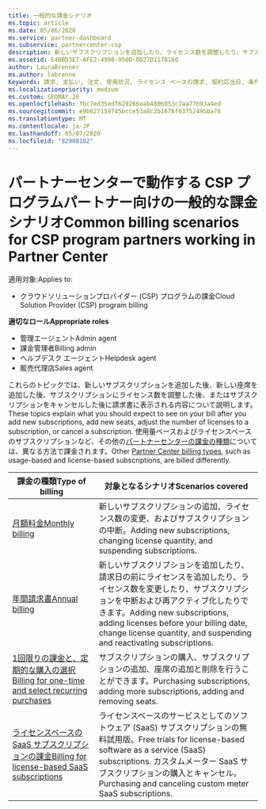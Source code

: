 ```yaml
---
title: 一般的な課金シナリオ
ms.topic: article
ms.date: 05/06/2020
ms.service: partner-dashboard
ms.subservice: partnercenter-csp
description: 新しいサブスクリプションを追加したり、ライセンス数を調整したり、サブスクリプションをキャンセルしたりするときに課金を確認します。 使用量ベースおよびライセンスベースのサブスクリプションの違いについて説明します。
ms.assetid: E4BBD3E7-AFE2-4998-950D-0D27D1178160
author: LauraBrenner
ms.author: labrenne
Keywords: 請求, 支払い, 注文, 使用状況, ライセンス ベースの請求, 契約応当日, 条件, キャンセル, 更新, 価格式, 調整ファイル, recon ファイル
ms.localizationpriority: medium
ms.custom: SEOMAY.20
ms.openlocfilehash: fbc7ed35edf629266eab4806053c7aa77b93a4ed
ms.sourcegitcommit: e9b627159745bcce53a8c2b1676f63f5249bba76
ms.translationtype: MT
ms.contentlocale: ja-JP
ms.lasthandoff: 05/07/2020
ms.locfileid: "82908182"
---
```

# <a name="common-billing-scenarios-for-csp-program-partners-working-in-partner-center"></a><span data-ttu-id="c920a-105">パートナーセンターで動作する CSP プログラムパートナー向けの一般的な課金シナリオ</span><span class="sxs-lookup"><span data-stu-id="c920a-105">Common billing scenarios for CSP program partners working in Partner Center</span></span>

<span data-ttu-id="c920a-106">適用対象:</span><span class="sxs-lookup"><span data-stu-id="c920a-106">Applies to:</span></span>

- <span data-ttu-id="c920a-107">クラウドソリューションプロバイダー (CSP) プログラムの課金</span><span class="sxs-lookup"><span data-stu-id="c920a-107">Cloud Solution Provider (CSP) program billing</span></span>

<span data-ttu-id="c920a-108">**適切なロール**</span><span class="sxs-lookup"><span data-stu-id="c920a-108">**Appropriate roles**</span></span>

- <span data-ttu-id="c920a-109">管理エージェント</span><span class="sxs-lookup"><span data-stu-id="c920a-109">Admin agent</span></span>
- <span data-ttu-id="c920a-110">課金管理者</span><span class="sxs-lookup"><span data-stu-id="c920a-110">Billing admin</span></span>
- <span data-ttu-id="c920a-111">ヘルプデスク エージェント</span><span class="sxs-lookup"><span data-stu-id="c920a-111">Helpdesk agent</span></span>
- <span data-ttu-id="c920a-112">販売代理店</span><span class="sxs-lookup"><span data-stu-id="c920a-112">Sales agent</span></span>

<span data-ttu-id="c920a-113">これらのトピックでは、新しいサブスクリプションを追加した後、新しい座席を追加した後、サブスクリプションにライセンス数を調整した後、またはサブスクリプションをキャンセルした後に請求書に表示される内容について説明します。</span><span class="sxs-lookup"><span data-stu-id="c920a-113">These topics explain what you should expect to see on your bill after you add new subscriptions, add new seats, adjust the number of licenses to a subscription, or cancel a subscription.</span></span> <span data-ttu-id="c920a-114">使用量ベースおよびライセンスベースのサブスクリプションなど、その他の[パートナーセンターの課金の種類](billing-different-types.md)については、異なる方法で課金されます。</span><span class="sxs-lookup"><span data-stu-id="c920a-114">Other [Partner Center billing types](billing-different-types.md), such as usage-based and license-based subscriptions, are billed differently.</span></span>

| <span data-ttu-id="c920a-115">課金の種類</span><span class="sxs-lookup"><span data-stu-id="c920a-115">Type of billing</span></span> | <span data-ttu-id="c920a-116">対象となるシナリオ</span><span class="sxs-lookup"><span data-stu-id="c920a-116">Scenarios covered</span></span> |
| --------------- | ----------------- |
| [<span data-ttu-id="c920a-117">月額料金</span><span class="sxs-lookup"><span data-stu-id="c920a-117">Monthly billing</span></span>](common-billing-scenarios-monthly.md) | <span data-ttu-id="c920a-118">新しいサブスクリプションの追加、ライセンス数の変更、およびサブスクリプションの中断。</span><span class="sxs-lookup"><span data-stu-id="c920a-118">Adding new subscriptions, changing license quantity, and suspending subscriptions.</span></span> |
| [<span data-ttu-id="c920a-119">年間請求書</span><span class="sxs-lookup"><span data-stu-id="c920a-119">Annual billing</span></span>](common-billing-scenarios-annual.md) | <span data-ttu-id="c920a-120">新しいサブスクリプションを追加したり、請求日の前にライセンスを追加したり、ライセンス数を変更したり、サブスクリプションを中断および再アクティブ化したりできます。</span><span class="sxs-lookup"><span data-stu-id="c920a-120">Adding new subscriptions, adding licenses before your billing date, change license quantity, and suspending and reactivating subscriptions.</span></span> |
| [<span data-ttu-id="c920a-121">1回限りの課金と、定期的な購入の選択</span><span class="sxs-lookup"><span data-stu-id="c920a-121">Billing for one-time and select recurring purchases</span></span>](common-billing-scenarios-onetime-recurring.md) | <span data-ttu-id="c920a-122">サブスクリプションの購入、サブスクリプションの追加、座席の追加と削除を行うことができます。</span><span class="sxs-lookup"><span data-stu-id="c920a-122">Purchasing subscriptions, adding more subscriptions, adding and removing seats.</span></span> |
| [<span data-ttu-id="c920a-123">ライセンスベースの SaaS サブスクリプションの課金</span><span class="sxs-lookup"><span data-stu-id="c920a-123">Billing for license-based SaaS subscriptions</span></span>](common-billing-scenarios-saas.md) | <span data-ttu-id="c920a-124">ライセンスベースのサービスとしてのソフトウェア (SaaS) サブスクリプションの無料試用版。</span><span class="sxs-lookup"><span data-stu-id="c920a-124">Free trials for license-based software as a service (SaaS) subscriptions.</span></span> <span data-ttu-id="c920a-125">カスタムメーター SaaS サブスクリプションの購入とキャンセル。</span><span class="sxs-lookup"><span data-stu-id="c920a-125">Purchasing and canceling custom meter SaaS subscriptions.</span></span> |
